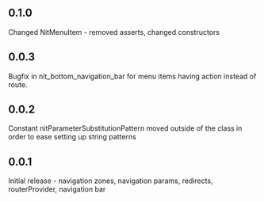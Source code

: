 ## 0.1.0
Changed NitMenuItem - removed asserts, changed constructors

## 0.0.3
Bugfix in nit_bottom_navigation_bar for menu items having action instead of route.

## 0.0.2
Constant nitParameterSubstitutionPattern moved outside of the class in order to ease setting up string patterns

## 0.0.1
Initial release - navigation zones, navigation params, redirects, routerProvider, navigation bar
